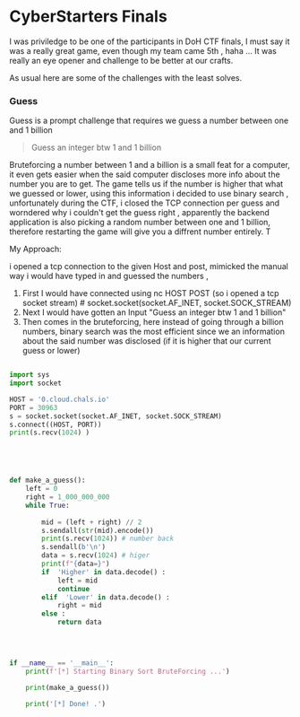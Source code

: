 # CyberStarters Finals

I was priviledge to be one of the participants in DoH CTF finals, I must say it was a really great game, even though my team came 5th , haha ... It was really an eye opener and challenge to be better at our crafts. 

As usual here are some of the challenges with the least solves.



### Guess

Guess is a prompt challenge that requires we guess a number between one and 1 billion

> Guess an integer btw 1 and 1 billion

Bruteforcing a number between 1 and a billion is a small feat for a computer, it even gets easier when the said computer discloses more info about the number you are to get. The game tells us if the number is higher that what we guessed or lower, using this information i decided to use binary search , unfortunately during the CTF, i closed the TCP connection per guess and worndered why i couldn't get the guess right , apparently the backend application is also picking a random number between one and 1 billion, therefore restarting the game will give you a diffrent number entirely. T 

My Approach:

i opened a tcp connection to the given Host and post, mimicked the manual way i would have typed in and guessed the numbers , 

1. First I would have connected using nc HOST POST (so i opened a tcp socket stream) # socket.socket(socket.AF_INET, socket.SOCK_STREAM)
2. Next I would have gotten an Input "Guess an integer btw 1 and 1 billion"
3. Then comes in the bruteforcing, here instead of going through a billion numbers, binary search was the most efficient since we an information about the said number was disclosed (if it is higher that our current guess or lower)


```python

import sys
import socket

HOST = '0.cloud.chals.io'
PORT = 30963
s = socket.socket(socket.AF_INET, socket.SOCK_STREAM)
s.connect((HOST, PORT))
print(s.recv(1024) )





def make_a_guess():
    left = 0
    right = 1_000_000_000
    while True:
        
        mid = (left + right) // 2
        s.sendall(str(mid).encode()) 
        print(s.recv(1024)) # number back
        s.sendall(b'\n')
        data = s.recv(1024) # higer
        print(f"{data=}")
        if  'Higher' in data.decode() :
            left = mid 
            continue
        elif  'Lower' in data.decode() :
            right = mid
        else :
            return data
        
        


if __name__ == '__main__':
    print(f'[*] Starting Binary Sort BruteForcing ...')

    print(make_a_guess())
    
    print('[*] Done! .')

```

